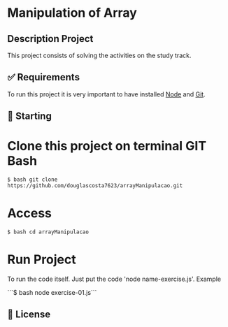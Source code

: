 # Manipulation of Array

## Description Project
<p align="justify"> This project consists of solving the activities on the study track.</p>

## :white_check_mark: Requirements ##

To run this project it is very important to have installed [Node](https://nodejs.org/) and [Git](https://git-scm.com).

## :checkered_flag: Starting ##


# Clone this project on terminal GIT Bash

```$ bash git clone https://github.com/douglascosta7623/arrayManipulacao.git```

# Access
```$ bash cd arrayManipulacao```

# Run Project
<p align="justify">To run the code itself. Just put the code 'node name-exercise.js'. Example</p>
```$ bash node exercise-01.js```

## :memo: License ##
